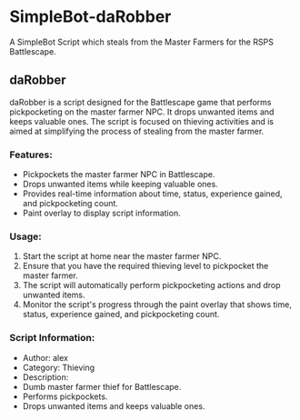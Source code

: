 # SimpleBot-daRobber
 A SimpleBot Script which steals from the Master Farmers for the RSPS Battlescape. 

## daRobber
 
daRobber is a script designed for the Battlescape game that performs pickpocketing on the master farmer NPC.
It drops unwanted items and keeps valuable ones. The script is focused on thieving activities and is aimed at simplifying the process of stealing from the master farmer.

### Features:
- Pickpockets the master farmer NPC in Battlescape.
- Drops unwanted items while keeping valuable ones.
- Provides real-time information about time, status, experience gained, and pickpocketing count.
- Paint overlay to display script information.

### Usage:
1. Start the script at home near the master farmer NPC.
2. Ensure that you have the required thieving level to pickpocket the master farmer.
3. The script will automatically perform pickpocketing actions and drop unwanted items.
4. Monitor the script's progress through the paint overlay that shows time, status, experience gained, and pickpocketing count.

### Script Information:
- Author: alex
- Category: Thieving
- Description:
- Dumb master farmer thief for Battlescape.
- Performs pickpockets.
- Drops unwanted items and keeps valuable ones.
